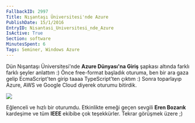 ```yaml
---
FallbackID: 2997
Title: Nışantaşı Üniversitesi'nde Azure
PublishDate: 15/1/2016
EntryID: Nisantasi_Universitesi_nde_Azure
IsActive: True
Section: software
MinutesSpent: 6
Tags: Seminer, Windows Azure
---
```

Dün Nışantaşı Üniversitesi'nde **Azure Dünyası'na Giriş** şapkası altında farklı farklı şeyler anlattım :) Önce free-format başladık oturuma, ben bir ara gaza gelip EcmaScript'ten girip taaaa TypeScript'ten çıktım :) Sonra toparlayıp Azure, AWS ve Google Cloud diyerek oturumu bitirdik.![](http://blob.daron.yondem.com/assets/2997/nisantasi.jpg)Eğlenceli ve hızlı bir oturumdu. Etkinlikte emeği geçen sevgili **Eren Bozarık** kardeşime ve tüm **IEEE** ekibibe çok teşekkürler. Tekrar görüşmek üzere ;)
